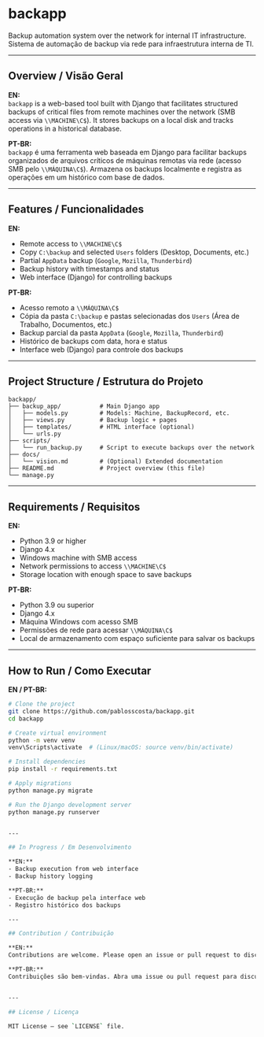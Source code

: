 # backapp

Backup automation system over the network for internal IT infrastructure.  
Sistema de automação de backup via rede para infraestrutura interna de TI.

---

## Overview / Visão Geral

**EN:**  
`backapp` is a web-based tool built with Django that facilitates structured backups of critical files from remote machines over the network (SMB access via `\\MACHINE\C$`). It stores backups on a local disk and tracks operations in a historical database.

**PT-BR:**  
`backapp` é uma ferramenta web baseada em Django para facilitar backups organizados de arquivos críticos de máquinas remotas via rede (acesso SMB pelo `\\MÁQUINA\C$`). Armazena os backups localmente e registra as operações em um histórico com base de dados.

---

## Features / Funcionalidades

**EN:**  
- Remote access to `\\MACHINE\C$`  
- Copy `C:\backup` and selected `Users` folders (Desktop, Documents, etc.)  
- Partial `AppData` backup (`Google`, `Mozilla`, `Thunderbird`)  
- Backup history with timestamps and status  
- Web interface (Django) for controlling backups  

**PT-BR:**  
- Acesso remoto a `\\MÁQUINA\C$`  
- Cópia da pasta `C:\backup` e pastas selecionadas dos `Users` (Área de Trabalho, Documentos, etc.)  
- Backup parcial da pasta `AppData` (`Google`, `Mozilla`, `Thunderbird`)  
- Histórico de backups com data, hora e status  
- Interface web (Django) para controle dos backups  

---

## Project Structure / Estrutura do Projeto

```
backapp/
├── backup_app/           # Main Django app
│   ├── models.py         # Models: Machine, BackupRecord, etc.
│   ├── views.py          # Backup logic + pages
│   ├── templates/        # HTML interface (optional)
│   └── urls.py
├── scripts/
│   └── run_backup.py     # Script to execute backups over the network
├── docs/
│   └── vision.md         # (Optional) Extended documentation
├── README.md             # Project overview (this file)
└── manage.py
```
 ---

## Requirements / Requisitos

**EN:**  
- Python 3.9 or higher  
- Django 4.x  
- Windows machine with SMB access  
- Network permissions to access `\\MACHINE\C$`  
- Storage location with enough space to save backups  

**PT-BR:**  
- Python 3.9 ou superior  
- Django 4.x  
- Máquina Windows com acesso SMB  
- Permissões de rede para acessar `\\MÁQUINA\C$`  
- Local de armazenamento com espaço suficiente para salvar os backups  

---

## How to Run / Como Executar

**EN / PT-BR:**

```bash
# Clone the project
git clone https://github.com/pablosscosta/backapp.git
cd backapp

# Create virtual environment
python -m venv venv
venv\Scripts\activate  # (Linux/macOS: source venv/bin/activate)

# Install dependencies
pip install -r requirements.txt

# Apply migrations
python manage.py migrate

# Run the Django development server
python manage.py runserver


---

## In Progress / Em Desenvolvimento

**EN:**  
- Backup execution from web interface  
- Backup history logging  

**PT-BR:**  
- Execução de backup pela interface web  
- Registro histórico dos backups  

---

## Contribution / Contribuição

**EN:**  
Contributions are welcome. Please open an issue or pull request to discuss changes.

**PT-BR:**  
Contribuições são bem-vindas. Abra uma issue ou pull request para discutir alterações.


---

## License / Licença

MIT License – see `LICENSE` file.
